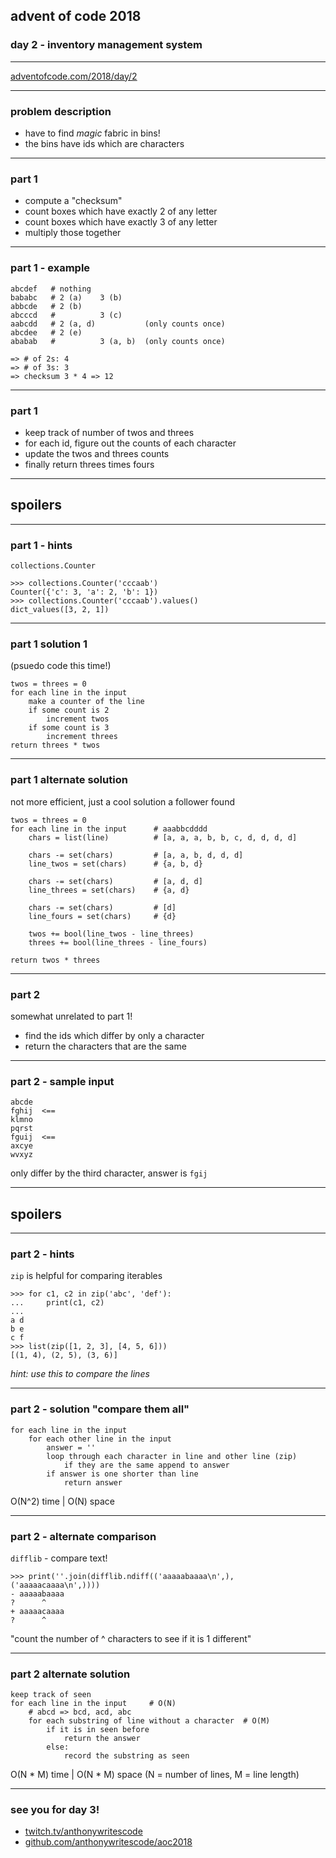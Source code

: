 ## advent of code 2018
### day 2 - inventory management system

***

[adventofcode.com/2018/day/2](https://adventofcode.com/2018/day/2)

***

### problem description

- have to find _magic_ fabric in bins!
- the bins have ids which are characters

***

### part 1

- compute a "checksum"
- count boxes which have exactly 2 of any letter
- count boxes which have exactly 3 of any letter
- multiply those together

***

### part 1 - example

```
abcdef   # nothing
bababc   # 2 (a)    3 (b)
abbcde   # 2 (b)
abcccd   #          3 (c)
aabcdd   # 2 (a, d)           (only counts once)
abcdee   # 2 (e)
ababab   #          3 (a, b)  (only counts once)

=> # of 2s: 4
=> # of 3s: 3
=> checksum 3 * 4 => 12
```

***

### part 1

- keep track of number of twos and threes
- for each id, figure out the counts of each character
- update the twos and threes counts
- finally return threes times fours

***

## spoilers

***

### part 1 - hints

`collections.Counter`

```pycon
>>> collections.Counter('cccaab')
Counter({'c': 3, 'a': 2, 'b': 1})
>>> collections.Counter('cccaab').values()
dict_values([3, 2, 1])
```

***

### part 1 solution 1

(psuedo code this time!)

```
twos = threes = 0
for each line in the input
    make a counter of the line
    if some count is 2
        increment twos
    if some count is 3
        increment threes
return threes * twos
```

***

### part 1 alternate solution

not more efficient, just a cool solution a follower found

```
twos = threes = 0
for each line in the input      # aaabbcdddd
    chars = list(line)          # [a, a, a, b, b, c, d, d, d, d]

    chars -= set(chars)         # [a, a, b, d, d, d]
    line_twos = set(chars)      # {a, b, d}

    chars -= set(chars)         # [a, d, d]
    line_threes = set(chars)    # {a, d}

    chars -= set(chars)         # [d]
    line_fours = set(chars)     # {d}

    twos += bool(line_twos - line_threes)
    threes += bool(line_threes - line_fours)

return twos * threes
```

***

### part 2

somewhat unrelated to part 1!

- find the ids which differ by only a character
- return the characters that are the same

***

### part 2 - sample input

```
abcde
fghij  <==
klmno
pqrst
fguij  <==
axcye
wvxyz
```

only differ by the third character, answer is `fgij`

***

## spoilers

***

### part 2 - hints

`zip` is helpful for comparing iterables

```
>>> for c1, c2 in zip('abc', 'def'):
...     print(c1, c2)
...
a d
b e
c f
>>> list(zip([1, 2, 3], [4, 5, 6]))
[(1, 4), (2, 5), (3, 6)]
```

_hint: use this to compare the lines_

***

### part 2 - solution "compare them all"

```
for each line in the input
    for each other line in the input
        answer = ''
        loop through each character in line and other line (zip)
            if they are the same append to answer
        if answer is one shorter than line
            return answer
```

O(N^2) time | O(N) space

***

### part 2 - alternate comparison

`difflib` - compare text!

```pycon
>>> print(''.join(difflib.ndiff(('aaaaabaaaa\n',), ('aaaaacaaaa\n',))))
- aaaaabaaaa
?      ^
+ aaaaacaaaa
?      ^
```

"count the number of ^ characters to see if it is 1 different"

***

### part 2 alternate solution

```
keep track of seen
for each line in the input     # O(N)
    # abcd => bcd, acd, abc
    for each substring of line without a character  # O(M)
        if it is in seen before
            return the answer
        else:
            record the substring as seen
```

O(N \* M) time | O(N \* M) space  (N = number of lines, M = line length)

***

### see you for day 3!

- [twitch.tv/anthonywritescode](https://twitch.tv/anthonywritescode)
- [github.com/anthonywritescode/aoc2018](https://github.com/anthonywritescode/aoc2018)
